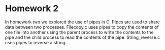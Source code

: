 # Homework 2
In homework two we explored the use of pipes in C. Pipes are used to share data between two processes. Filecopy.c uses pipes to copy the contents of one file into another using the parent process to write the contents to the pipe and the child process to read the contents of the pipe. String_reverse.c uses pipes to reverse a string.
